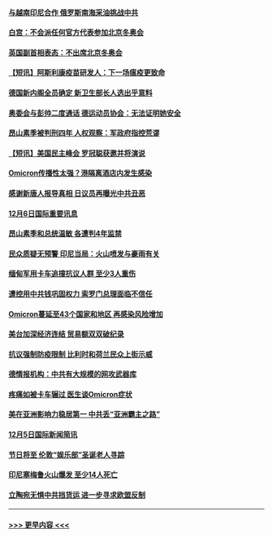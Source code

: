 #### [与越南印尼合作 俄罗斯南海采油挑战中共](../pages/prog202/a103286740.md?t=12070601) 
#### [白宫：不会派任何官方代表参加北京冬奥会](../pages/prog202/a103286690.md?t=12070601) 
#### [英国副首相表态：不出席北京冬奥会](../pages/prog202/a103286682.md?t=12070601) 
#### [【短讯】阿斯利康疫苗研发人：下一场瘟疫更致命](../pages/prog202/a103286536.md?t=12070601) 
#### [德国新内阁全员确定 新卫生部长人选出乎意料](../pages/prog202/a103286467.md?t=12070601) 
#### [奥委会与彭帅二度通话 德运动员协会：无法证明她安全](../pages/prog202/a103286404.md?t=12070601) 
#### [昂山素季被判刑四年 人权观察：军政府指控荒谬](../pages/prog202/a103286473.md?t=12070601) 
#### [【短讯】美国民主峰会 罗冠聪获邀并将演说](../pages/prog202/a103286410.md?t=12070601) 
#### [Omicron传播性太强？港隔离酒店内发生感染](../pages/prog202/a103286342.md?t=12070601) 
#### [感谢新唐人报导真相 日议员再曝光中共丑恶](../pages/prog202/a103286275.md?t=12070601) 
#### [12月6日国际重要讯息](../pages/prog202/a103286273.md?t=12070601) 
#### [昂山素季和总统温敏 各遭判4年监禁](../pages/prog202/a103286229.md?t=12070601) 
#### [民众质疑无预警 印尼当局：火山喷发与豪雨有关](../pages/prog202/a103286171.md?t=12070601) 
#### [缅甸军用卡车追撞抗议人群 至少3人重伤](../pages/prog202/a103286140.md?t=12070601) 
#### [遭控用中共钱巩固权力 索罗门总理面临不信任](../pages/prog202/a103286109.md?t=12070601) 
#### [Omicron蔓延至43个国家和地区 再感染风险增加](../pages/prog202/a103286003.md?t=12070601) 
#### [美台加深经济连结 贸易额双双破纪录](../pages/prog202/a103285918.md?t=12070601) 
#### [抗议强制防疫限制 比利时和荷兰民众上街示威](../pages/prog202/a103285950.md?t=12070601) 
#### [德情报机构：中共有大规模的网攻武器库](../pages/prog202/a103285924.md?t=12070601) 
#### [疼痛如被卡车辗过 医生谈Omicron症状](../pages/prog202/a103285904.md?t=12070601) 
#### [美在亚洲影响力稳居第一 中共丢“亚洲霸主之路”](../pages/prog202/a103285787.md?t=12070601) 
#### [12月5日国际新闻简讯](../pages/prog202/a103285857.md?t=12070601) 
#### [节日将至 伦敦“娱乐部”圣诞老人寻踪](../pages/prog202/a103285825.md?t=12070601) 
#### [印尼塞梅鲁火山爆发  至少14人死亡](../pages/prog202/a103285814.md?t=12070601) 
#### [立陶宛无惧中共挡货运 进一步寻求欧盟反制](../pages/prog202/a103285797.md?t=12070601) 

----
#### [ >>> 更早内容 <<< ](../indexes/prog202-earlier.md)
